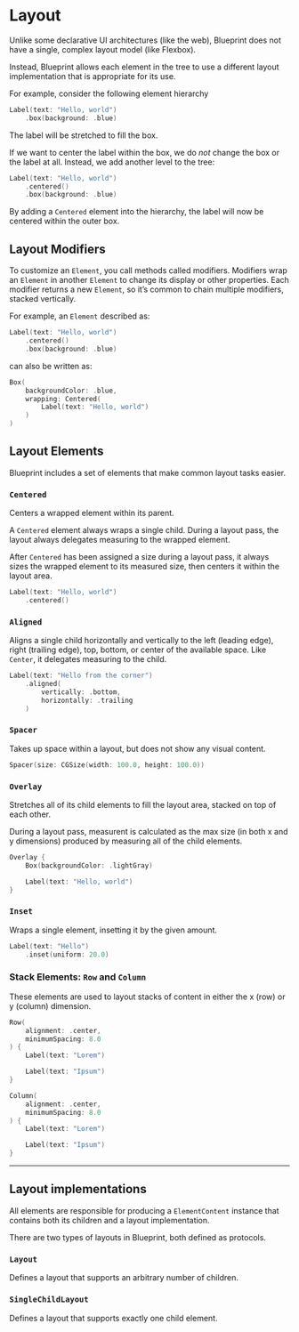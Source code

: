 # Layout

Unlike some declarative UI architectures (like the web), Blueprint does not have a single, complex layout model (like Flexbox).

Instead, Blueprint allows each element in the tree to use a different layout implementation that is appropriate for its use.

For example, consider the following element hierarchy

```swift
Label(text: "Hello, world")
    .box(background: .blue)
```

The label will be stretched to fill the box.

If we want to center the label within the box, we do *not* change the box or the label at all. Instead, we add another level to the tree:

```swift
Label(text: "Hello, world")
    .centered()
    .box(background: .blue)
```

By adding a `Centered` element into the hierarchy, the label will now be centered within the outer box.

## Layout Modifiers

To customize an `Element`, you call methods called modifiers. Modifiers wrap an `Element` in another `Element` to change its display or other properties. Each modifier returns a new `Element`, so it’s common to chain multiple modifiers, stacked vertically.

For example, an `Element` described as:

```swift
Label(text: "Hello, world")
    .centered()
    .box(background: .blue)
```

can also be written as:

```swift
Box(
    backgroundColor: .blue,
    wrapping: Centered(
        Label(text: "Hello, world")
    )
)
```

## Layout Elements

Blueprint includes a set of elements that make common layout tasks easier.

### `Centered`

Centers a wrapped element within its parent.

A `Centered` element always wraps a single child. During a layout pass, the layout always delegates measuring to the wrapped element.

After `Centered` has been assigned a size during a layout pass, it always sizes the wrapped element to its measured size, then centers it within the layout area.

```swift
Label(text: "Hello, world")
    .centered()
```

### `Aligned`

Aligns a single child horizontally and vertically to the left (leading edge), right (trailing edge), top, bottom, or center of the available space. Like `Center`, it delegates measuring to the child.

```swift
Label(text: "Hello from the corner")
    .aligned(
        vertically: .bottom,
        horizontally: .trailing
    )
```

### `Spacer`

Takes up space within a layout, but does not show any visual content.

```swift
Spacer(size: CGSize(width: 100.0, height: 100.0))
```

### `Overlay`

Stretches all of its child elements to fill the layout area, stacked on top of each other.

During a layout pass, measurent is calculated as the max size (in both x and y dimensions) produced by measuring all of the child elements.

```swift
Overlay {
    Box(backgroundColor: .lightGray)

    Label(text: "Hello, world")
}
```

### `Inset`

Wraps a single element, insetting it by the given amount.

```swift
Label(text: "Hello")
    .inset(uniform: 20.0)
```

### Stack Elements: `Row` and `Column`

These elements are used to layout stacks of content in either the x (row) or y (column) dimension.

```swift
Row(
    alignment: .center,
    minimumSpacing: 8.0
) {
    Label(text: "Lorem")

    Label(text: "Ipsum")
}
```

```swift
Column(
    alignment: .center,
    minimumSpacing: 8.0
) {
    Label(text: "Lorem")

    Label(text: "Ipsum")
}
```

---

## Layout implementations

All elements are responsible for producing a `ElementContent` instance that contains both its children and a layout implementation.

There are two types of layouts in Blueprint, both defined as protocols.

### `Layout`

Defines a layout that supports an arbitrary number of children.

### `SingleChildLayout`

Defines a layout that supports exactly one child element.